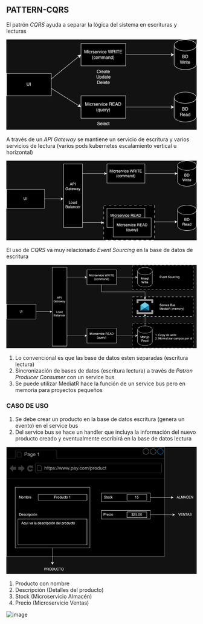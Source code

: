 ## PATTERN-CQRS

El patrón _CQRS_ ayuda a separar la lógica del sistema en escrituras y lecturas

![Alternate image text](https://github.com/alrare/pattern-CQRS/blob/main/PatternCQRS-1.drawio.png)


A través de un _API Gateway_ se mantiene un servicio de escritura y varios servicios de lectura (varios pods kubernetes escalamiento vertical u horizontal)

![Alternate image text](https://github.com/alrare/pattern-CQRS/blob/main/PatternCQRS-2.drawio.png)


El uso de _CQRS_ va muy relacionado _Event Sourcing_ en la base de datos de escritura

![Alternate image text](https://github.com/alrare/pattern-CQRS/blob/main/PatternCQRS-3.drawio.png)

1. Lo convencional es que las base de datos esten separadas (escritura lectura)
2. Sincronización de bases de datos (escritura lectura) a través de _Patron Producer Consumer_ con un service bus
3. Se puede utilizar MediatR hace la función de un service bus pero en memoria para proyectos pequeños


### CASO DE USO
1. Se debe crear un producto en la base de datos escritura (genera un evento) en el service bus 
2. Del service bus se hace un handler que incluya la información del nuevo producto creado y eventualmente escribirá en la base de datos lectura


![Alternate image text](https://github.com/alrare/pattern-CQRS/blob/main/PatternCQRS-4.drawio.png)

1. Producto con nombre
2. Descripción (Detalles del producto)
3. Stock       (Microservicio Almacén) 
4. Precio      (Microservicio Ventas)


<img width="869" alt="image" src="https://github.com/alrare/pattern-CQRS/assets/44535383/62fb3368-bd69-40b6-a84d-b7b4d21050b4">


